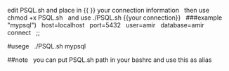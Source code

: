 edit PSQL.sh and place in {{ }} your connection information &nbsp;
then use chmod +x PSQL.sh &nbsp;
and use ./PSQL.sh {{your connection}} &nbsp;
###example &nbsp;
	 "mypsql") &nbsp;
        host=localhost &nbsp;
        port=5432 &nbsp;
        user=amir &nbsp;
        database=amir &nbsp;
        connect &nbsp;
        ;; &nbsp;

#usege &nbsp;
./PSQL.sh mypsql &nbsp;


##note &nbsp;
you can put PSQL.sh path in your bashrc and use this as alias &nbsp;
